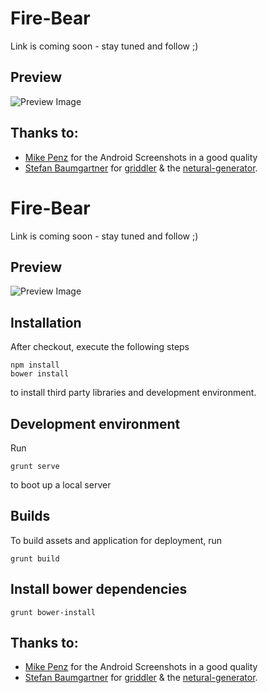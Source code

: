 # Fire-Bear
Link is coming soon - stay tuned and follow ;)

## Preview
![Preview Image](http://adtime.at/projects/github/fire-bear/images/fire-bear.jpg)

## Thanks to:
- [Mike Penz] for the Android Screenshots in a good quality
- [Stefan Baumgartner] for [griddler] & the [netural-generator].

# Fire-Bear
Link is coming soon - stay tuned and follow ;)

## Preview
![Preview Image](http://adtime.at/projects/github/fire-bear/images/fire-bear.jpg)

## Installation

After checkout, execute the following steps

```
npm install
bower install
```

to install third party libraries and development environment.

## Development environment

Run

```
grunt serve
```

to boot up a local server

## Builds

To build assets and application for deployment, run

```
grunt build
```

## Install bower dependencies

```
grunt bower-install
```

## Thanks to:
- [Mike Penz] for the Android Screenshots in a good quality
- [Stefan Baumgartner] for [griddler] & the [netural-generator].

[Mike Penz]:http://github.com/mikepenz/
[Stefan Baumgartner]:https://github.com/ddprrt/
[griddler]:https://github.com/ddprrt/griddler/
[netural-generator]:https://github.com/ddprrt/generator-netural/
